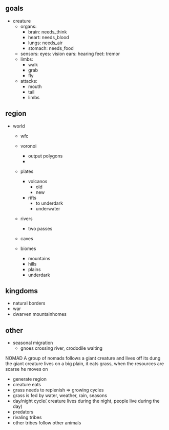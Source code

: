 ## goals

- creature
    - organs:
        - brain: needs_think
        - heart: needs_blood
        - lungs: needs_air
        - stomach: needs_food
    - sensors:
        eyes: vision
        ears: hearing
        feet: tremor
    - limbs:
        - walk
        - grab
        - fly
    - attacks:
        - mouth
        - tail
        - limbs


## region
- world
    - wfc
    - voronoi
        - output polygons
        -

    - plates
        - volcanos
            - old
            - new
        - rifts
            - to underdark
            - underwater
    - rivers
        - two passes
    - caves

    - biomes
        - mountains
        - hills
        - plains
        - underdark


## kingdoms
- natural borders
- war
- dwarven mountainhomes

## other
- seasonal migration
    - gnoes crossing river, crododile waiting




NOMAD
A group of nomads follows a giant creature and lives off its dung
the giant creature lives on a big plain, it eats grass, when the resources are scarse he moves on

- generate region
- creature eats
- grass needs to replenish => growing cycles
- grass is fed by water, weather, rain, seasons
- day/night cycle( creature lives during the night, people live during the day)
- predators
- rivaling tribes
- other tribes follow other animals
